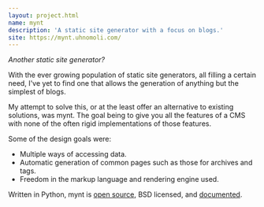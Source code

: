 ```yaml
---
layout: project.html
name: mynt
description: 'A static site generator with a focus on blogs.'
site: https://mynt.uhnomoli.com/
---
```


_Another static site generator?_

With the ever growing population of static site generators, all filling a certain need, I've yet to find one that allows the generation of anything but the simplest of blogs.

My attempt to solve this, or at the least offer an alternative to existing solutions, was mynt. The goal being to give you all the features of a CMS with none of the often rigid implementations of those features.

Some of the design goals were:

+ Multiple ways of accessing data.
+ Automatic generation of common pages such as those for archives and tags.
+ Freedom in the markup language and rendering engine used.

Written in Python, mynt is [open source][source], BSD licensed, and [documented][docs].


[docs]: https://mynt.uhnomoli.com/
[source]: https://github.com/Anomareh/mynt

